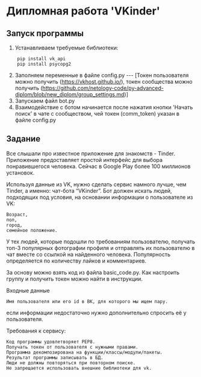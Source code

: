 # Дипломная работа 'VKinder'

## Запуск программы
1. Устанавливаем требуемые библиотеки:
``` 
    pip install vk_api
    pip install psycopg2
```
2. Заполняем переменные в файле config.py --- [Токен пользователя можно получить (https://vkhost.github.io/), токен сообщества можно получить (https://github.com/netology-code/py-advanced-diplom/blob/new_diplom/group_settings.md)]
4. Запускаем файл bot.py
5. Взаимодействие с ботом начинается после нажатия кнопки 'Начать поиск' в чате с сообществом, чей токен (сomm_token) указан в файле config.py

## Задание
Все слышали про известное приложение для знакомств - Tinder. Приложение предоставляет простой интерфейс для выбора понравившегося человека. Сейчас в Google Play более 100 миллионов установок.

Используя данные из VK, нужно сделать сервис намного лучше, чем Tinder, а именно: чат-бота “VKinder”. Бот должен искать людей, подходящих под условия, на основании информации о пользователе из VK:

    Возраст,
    пол,
    город,
    семейное положение.

У тех людей, которые подошли по требованиям пользователю, получать топ-3 популярных фотографии профиля и отправлять их пользователю в чат вместе со ссылкой на найденного человека.
Популярность определяется по количеству лайков и комментариев.

За основу можно взять код из файла basic_code.py.
Как настроить группу и получить токен можно найти в инструкции.

Входные данные

    Имя пользователя или его id в ВК, для которого мы ищем пару.

если информации недостаточно нужно дополнительно спросить её у пользователя.

Требования к сервису:

    Код программы удовлетворяет PEP8.
    Получать токен от пользователя с нужными правами.
    Программа декомпозирована на функции/классы/модули/пакеты.
    Результат программы записывать в БД.
    Люди не должны повторяться при повторном поиске.
    Не запрещается использовать внешние библиотеки для vk.
